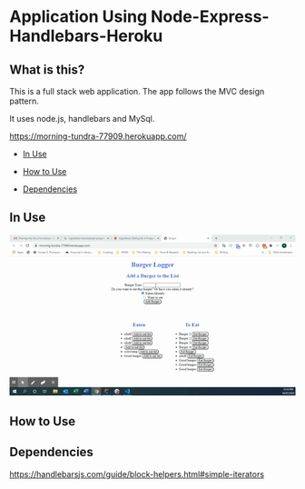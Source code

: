 # Application Using Node-Express-Handlebars-Heroku

## What is this? 
This is a full stack web application. The app follows the MVC design pattern. 

It uses node.js, handlebars and MySql. 

https://morning-tundra-77909.herokuapp.com/

- [In Use](#In-Use)

- [How to Use](#How-to-Use)

 - [Dependencies](#Dependencies)

## In Use
![](/app.gif)

## How to Use

## Dependencies 


https://handlebarsjs.com/guide/block-helpers.html#simple-iterators


